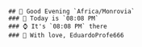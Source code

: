 
        ## 👋 Good Evening `Africa/Monrovia`
        ### 📅 Today is `08:08 PM`
        ### ⌚ It's `08:08 PM` there
        ### 🎩 With love, EduardoProfe666 
        